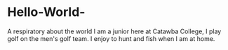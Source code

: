 # Hello-World-
A respiratory about the world 
I am a junior here at Catawba College, I play golf on the men's golf team. I enjoy to hunt and fish when I am at home.
